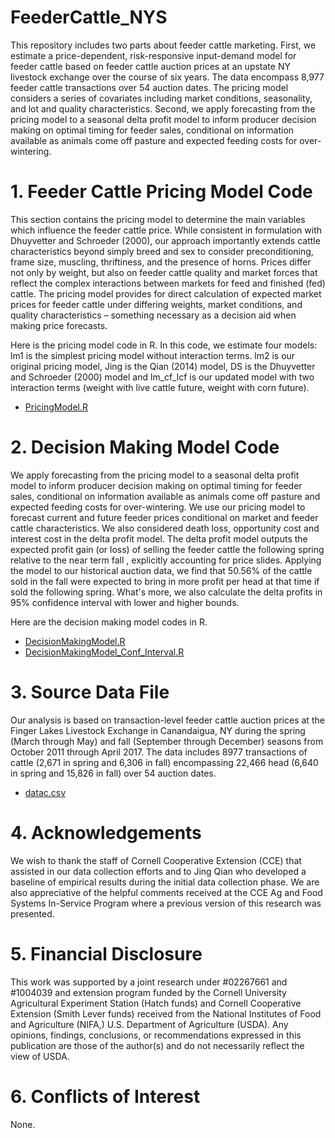 # FeederCattle_NYS
This repository includes two parts about feeder cattle marketing. First, we estimate a price-dependent, risk-responsive input-demand model for feeder cattle based on feeder cattle auction prices at an upstate NY livestock exchange over the course of six years. The data encompass 8,977 feeder cattle transactions over 54 auction dates. The pricing model considers a series of covariates including market conditions, seasonality, and lot and quality characteristics. Second, we apply forecasting from the pricing model to a seasonal delta profit model to inform producer decision making on optimal timing for feeder sales, conditional on information available as animals come off pasture and expected feeding costs for over-wintering. 



# 1. Feeder Cattle Pricing Model Code
This section contains the pricing model to determine the main variables which influence the feeder cattle price. While consistent in formulation with Dhuyvetter and Schroeder (2000), our approach importantly extends cattle characteristics beyond simply breed and sex to consider preconditioning, frame size, muscling, thriftiness, and the presence of horns.  Prices differ not only by weight, but also on feeder cattle quality and market forces that reflect the complex interactions between markets for feed and finished (fed) cattle. The pricing model provides for direct calculation of expected market prices for feeder cattle under differing weights, market conditions, and quality characteristics – something necessary as a decision aid when making price forecasts.


Here is the pricing model code in R. In this code, we estimate four models: lm1 is the simplest pricing model without interaction terms. lm2 is our original pricing model,  Jing is the Qian (2014) model, DS is the Dhuyvetter and Schroeder (2000) model and lm_cf_lcf is our updated model with two interaction terms (weight with live cattle future, weight with corn future).

 

- [PricingModel.R](https://github.com/my497/FeederCattle_ARER/blob/main/PricingModel.R)


# 2. Decision Making Model Code
We apply forecasting from the pricing model to a seasonal delta profit model to inform producer decision making on optimal timing for feeder sales, conditional on information available as animals come off pasture and expected feeding costs for over-wintering. We use our pricing model to forecast current and future feeder prices conditional on market and feeder cattle characteristics. We also considered death loss, opportunity cost and interest cost in the delta profit model. The delta profit model outputs the expected profit gain (or loss) of selling the feeder cattle the following spring relative to the near term fall , explicitly accounting for price slides. Applying the model to our historical auction data, we find that 50.56% of the cattle sold in the fall were expected to bring in more profit per head at that time if sold the following spring. What's more, we also calculate the delta profits in 95% confidence interval with lower and higher bounds.

Here are the decision making model codes in R.

- [DecisionMakingModel.R](https://github.com/my497/FeederCattle_ARER/blob/main/DecisionMakingModel.R)
- [DecisionMakingModel_Conf_Interval.R](https://github.com/my497/FeederCattle_ARER/blob/main/DecisionMakingModel_Conf_Interval.R)

# 3. Source Data File
Our analysis is based on transaction-level feeder cattle auction prices at the Finger Lakes Livestock Exchange in Canandaigua, NY during the spring (March through May) and fall (September through December) seasons from October 2011 through April 2017. The data includes 8977 transactions of cattle (2,671 in spring and 6,306 in fall) encompassing 22,466 head (6,640 in spring and 15,826 in fall) over 54 auction dates.

- [datac.csv](https://github.com/my497/FeederCattle_ARER/blob/main/datac.csv)


# 4. Acknowledgements 
We wish to thank the staff of Cornell Cooperative Extension (CCE) that assisted in our data collection efforts and to Jing Qian who developed a baseline of empirical results during the initial data collection phase. We are also appreciative of the helpful comments received at the CCE Ag and Food Systems In-Service Program where a previous version of this research was presented. 


# 5. Financial Disclosure

This work was supported by a joint research under #02267661 and #1004039 and extension program funded by the Cornell University Agricultural Experiment Station (Hatch funds) and Cornell Cooperative Extension (Smith Lever funds) received from the National Institutes of Food and Agriculture (NIFA,) U.S. Department of Agriculture (USDA). Any opinions, findings, conclusions, or recommendations expressed in this publication are those of the author(s) and do not necessarily reflect the view of USDA.

# 6. Conflicts of Interest

None.




